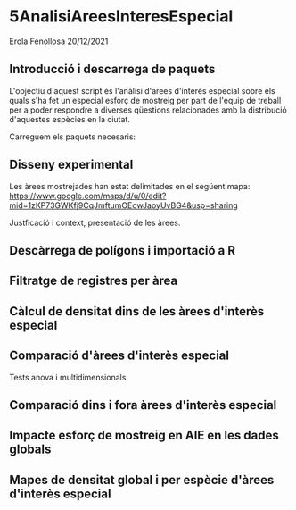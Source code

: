 5AnalisiAreesInteresEspecial
================
Erola Fenollosa
20/12/2021

## Introducció i descarrega de paquets

L'objectiu d'aquest script és l'anàlisi d'arees d'interès especial sobre els quals s'ha fet un especial esforç de mostreig per part de l'equip de treball per a poder respondre a diverses qüestions relacionades amb la distribució d'aquestes espècies en la ciutat.

Carreguem els paquets necesaris:

## Disseny experimental

Les àrees mostrejades han estat delimitades en el següent mapa: <https://www.google.com/maps/d/u/0/edit?mid=1zKP73GWKfj9CqJmftumOEowJaoyUvBG4&usp=sharing>

Justficació i context, presentació de les àrees.

## Descàrrega de polígons i importació a R

## Filtratge de registres per àrea

## Càlcul de densitat dins de les àrees d'interès especial

## Comparació d'àrees d'interès especial

Tests anova i multidimensionals

## Comparació dins i fora àrees d'interès especial

## Impacte esforç de mostreig en AIE en les dades globals

## Mapes de densitat global i per espècie d'àrees d'interès especial
